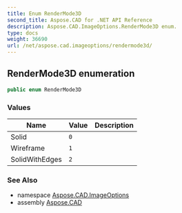 ```yaml
---
title: Enum RenderMode3D
second_title: Aspose.CAD for .NET API Reference
description: Aspose.CAD.ImageOptions.RenderMode3D enum. 
type: docs
weight: 36690
url: /net/aspose.cad.imageoptions/rendermode3d/
---
```

## RenderMode3D enumeration

```csharp
public enum RenderMode3D
```

### Values

| Name | Value | Description |
| --- | --- | --- |
| Solid | `0` |  |
| Wireframe | `1` |  |
| SolidWithEdges | `2` |  |

### See Also

* namespace [Aspose.CAD.ImageOptions](../../aspose.cad.imageoptions/)
* assembly [Aspose.CAD](../../)


